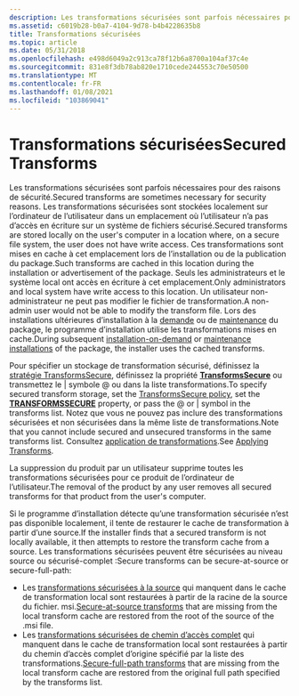 ```yaml
---
description: Les transformations sécurisées sont parfois nécessaires pour des raisons de sécurité.
ms.assetid: c6019b28-b0a7-4104-9d78-b4b4228635b8
title: Transformations sécurisées
ms.topic: article
ms.date: 05/31/2018
ms.openlocfilehash: e498d6049a2c913ca78f12b6a8700a104af37c4e
ms.sourcegitcommit: 831e8f3db78ab820e1710cede244553c70e50500
ms.translationtype: MT
ms.contentlocale: fr-FR
ms.lasthandoff: 01/08/2021
ms.locfileid: "103869041"
---
```

# <a name="secured-transforms"></a><span data-ttu-id="f0fe8-103">Transformations sécurisées</span><span class="sxs-lookup"><span data-stu-id="f0fe8-103">Secured Transforms</span></span>

<span data-ttu-id="f0fe8-104">Les transformations sécurisées sont parfois nécessaires pour des raisons de sécurité.</span><span class="sxs-lookup"><span data-stu-id="f0fe8-104">Secured transforms are sometimes necessary for security reasons.</span></span> <span data-ttu-id="f0fe8-105">Les transformations sécurisées sont stockées localement sur l’ordinateur de l’utilisateur dans un emplacement où l’utilisateur n’a pas d’accès en écriture sur un système de fichiers sécurisé.</span><span class="sxs-lookup"><span data-stu-id="f0fe8-105">Secured transforms are stored locally on the user's computer in a location where, on a secure file system, the user does not have write access.</span></span> <span data-ttu-id="f0fe8-106">Ces transformations sont mises en cache à cet emplacement lors de l’installation ou de la publication du package.</span><span class="sxs-lookup"><span data-stu-id="f0fe8-106">Such transforms are cached in this location during the installation or advertisement of the package.</span></span> <span data-ttu-id="f0fe8-107">Seuls les administrateurs et le système local ont accès en écriture à cet emplacement.</span><span class="sxs-lookup"><span data-stu-id="f0fe8-107">Only administrators and local system have write access to this location.</span></span> <span data-ttu-id="f0fe8-108">Un utilisateur non-administrateur ne peut pas modifier le fichier de transformation.</span><span class="sxs-lookup"><span data-stu-id="f0fe8-108">A non-admin user would not be able to modify the transform file.</span></span> <span data-ttu-id="f0fe8-109">Lors des installations ultérieures d’installation à la [demande](installation-on-demand.md) ou de [maintenance](maintenance-installation.md) du package, le programme d’installation utilise les transformations mises en cache.</span><span class="sxs-lookup"><span data-stu-id="f0fe8-109">During subsequent [installation-on-demand](installation-on-demand.md) or [maintenance installations](maintenance-installation.md) of the package, the installer uses the cached transforms.</span></span>

<span data-ttu-id="f0fe8-110">Pour spécifier un stockage de transformation sécurisé, définissez la [stratégie TransformsSecure](transformssecure-policy.md), définissez la propriété [**TransformsSecure**](transformssecure.md) ou transmettez le \| symbole @ ou dans la liste transformations.</span><span class="sxs-lookup"><span data-stu-id="f0fe8-110">To specify secured transform storage, set the [TransformsSecure policy](transformssecure-policy.md), set the [**TRANSFORMSSECURE**](transformssecure.md) property, or pass the @ or \| symbol in the transforms list.</span></span> <span data-ttu-id="f0fe8-111">Notez que vous ne pouvez pas inclure des transformations sécurisées et non sécurisées dans la même liste de transformations.</span><span class="sxs-lookup"><span data-stu-id="f0fe8-111">Note that you cannot include secured and unsecured transforms in the same transforms list.</span></span> <span data-ttu-id="f0fe8-112">Consultez [application de transformations](applying-transforms.md).</span><span class="sxs-lookup"><span data-stu-id="f0fe8-112">See [Applying Transforms](applying-transforms.md).</span></span>

<span data-ttu-id="f0fe8-113">La suppression du produit par un utilisateur supprime toutes les transformations sécurisées pour ce produit de l’ordinateur de l’utilisateur.</span><span class="sxs-lookup"><span data-stu-id="f0fe8-113">The removal of the product by any user removes all secured transforms for that product from the user's computer.</span></span>

<span data-ttu-id="f0fe8-114">Si le programme d’installation détecte qu’une transformation sécurisée n’est pas disponible localement, il tente de restaurer le cache de transformation à partir d’une source.</span><span class="sxs-lookup"><span data-stu-id="f0fe8-114">If the installer finds that a secured transform is not locally available, it then attempts to restore the transform cache from a source.</span></span> <span data-ttu-id="f0fe8-115">Les transformations sécurisées peuvent être sécurisées au niveau source ou sécurisé-complet :</span><span class="sxs-lookup"><span data-stu-id="f0fe8-115">Secure transforms can be secure-at-source or secure-full-path:</span></span>

-   <span data-ttu-id="f0fe8-116">Les [transformations sécurisées à la source](secure-at-source-transforms.md) qui manquent dans le cache de transformation local sont restaurées à partir de la racine de la source du fichier. msi.</span><span class="sxs-lookup"><span data-stu-id="f0fe8-116">[Secure-at-source transforms](secure-at-source-transforms.md) that are missing from the local transform cache are restored from the root of the source of the .msi file.</span></span>
-   <span data-ttu-id="f0fe8-117">Les [transformations sécurisées de chemin d’accès complet](secure-full-path-transforms.md) qui manquent dans le cache de transformation local sont restaurées à partir du chemin d’accès complet d’origine spécifié par la liste des transformations.</span><span class="sxs-lookup"><span data-stu-id="f0fe8-117">[Secure-full-path transforms](secure-full-path-transforms.md) that are missing from the local transform cache are restored from the original full path specified by the transforms list.</span></span>

 

 



